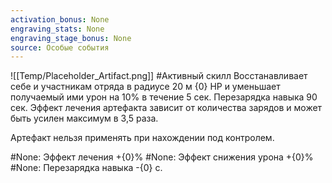 ```yaml
---
activation_bonus: None
engraving_stats: None
engraving_stage_bonus: None
source: Особые события
---
```

![[Temp/Placeholder_Artifact.png]]
#Активный скилл
Восстанавливает себе и участникам отряда в радиусе 20 м {0} HP и уменьшает получаемый ими урон на 10% в течение 5 сек. Перезарядка навыка 90 сек.
Эффект лечения артефакта зависит от количества зарядов и может быть усилен максимум в 3,5 раза.

Артефакт нельзя применять при нахождении под контролем.

#None: 
Эффект лечения +{0}%
#None: 
Эффект снижения урона +{0}%
#None: 
Перезарядка навыка -{0} с.
